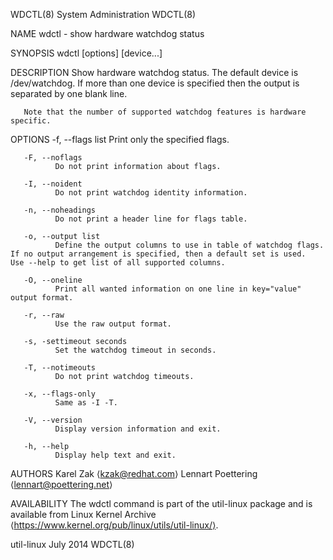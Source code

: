 WDCTL(8)                                                                                    System Administration                                                                                    WDCTL(8)

NAME
       wdctl - show hardware watchdog status

SYNOPSIS
       wdctl [options] [device...]

DESCRIPTION
       Show hardware watchdog status.  The default device is /dev/watchdog.  If more than one device is specified then the output is separated by one blank line.

       Note that the number of supported watchdog features is hardware specific.

OPTIONS
       -f, --flags list
              Print only the specified flags.

       -F, --noflags
              Do not print information about flags.

       -I, --noident
              Do not print watchdog identity information.

       -n, --noheadings
              Do not print a header line for flags table.

       -o, --output list
              Define the output columns to use in table of watchdog flags.  If no output arrangement is specified, then a default set is used.  Use --help to get list of all supported columns.

       -O, --oneline
              Print all wanted information on one line in key="value" output format.

       -r, --raw
              Use the raw output format.

       -s, -settimeout seconds
              Set the watchdog timeout in seconds.

       -T, --notimeouts
              Do not print watchdog timeouts.

       -x, --flags-only
              Same as -I -T.

       -V, --version
              Display version information and exit.

       -h, --help
              Display help text and exit.

AUTHORS
       Karel Zak ⟨kzak@redhat.com⟩
       Lennart Poettering ⟨lennart@poettering.net⟩

AVAILABILITY
       The wdctl command is part of the util-linux package and is available from Linux Kernel Archive ⟨https://www.kernel.org/pub/linux/utils/util-linux/⟩.

util-linux                                                                                        July 2014                                                                                          WDCTL(8)
